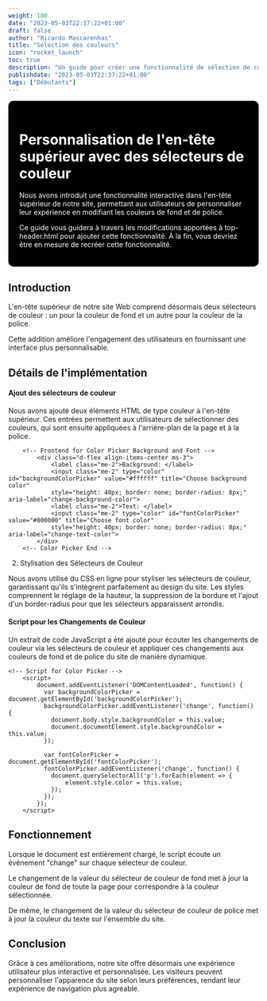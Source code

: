 ```yaml
---
weight: 100
date: "2023-05-03T22:37:22+01:00"
draft: false
author: "Ricardo Mascarenhas"
title: "Sélection des couleurs"
icon: "rocket_launch"
toc: true
description: "Un guide pour créer une fonctionnalité de sélection de couleur dans Lotus Docs"
publishdate: "2023-05-03T22:37:22+01:00"
tags: ["Débutants"]
---
```


<div style="border: 2px solid black; padding: 20px; background-color: black; color: white; border-radius: 10px;">

# Personnalisation de l'en-tête supérieur avec des sélecteurs de couleur

Nous avons introduit une fonctionnalité interactive dans l'en-tête supérieur de notre site, permettant aux utilisateurs de personnaliser leur expérience en modifiant les couleurs de fond et de police.

Ce guide vous guidera à travers les modifications apportées à top-header.html pour ajouter cette fonctionnalité. À la fin, vous devriez être en mesure de recréer cette fonctionnalité.

</div>


## Introduction

L'en-tête supérieur de notre site Web comprend désormais deux sélecteurs de couleur : un pour la couleur de fond et un autre pour la couleur de la police.

Cette addition améliore l'engagement des utilisateurs en fournissant une interface plus personnalisable.

## Détails de l'implémentation

#### Ajout des sélecteurs de couleur

Nous avons ajouté deux éléments HTML de type couleur à l'en-tête supérieur. Ces entrées permettent aux utilisateurs de sélectionner des couleurs, qui sont ensuite appliquées à l'arrière-plan de la page et à la police.



```shell
    <!-- Frontend for Color Picker Background and Font -->
        <div class="d-flex align-items-center ms-3">
            <label class="me-2">Background: </label>
            <input class="me-2" type="color" id="backgroundColorPicker" value="#ffffff" title="Choose background color"
            style="height: 40px; border: none; border-radius: 8px;" aria-label="change-background-color">
            <label class="me-2">Text: </label>
            <input class="me-2" type="color" id="fontColorPicker" value="#000000" title="Choose font color"
            style="height: 40px; border: none; border-radius: 8px;" aria-label="change-text-color">
        </div>
    <!-- Color Picker End -->
```

2. Stylisation des Sélecteurs de Couleur


Nous avons utilisé du CSS en ligne pour styliser les sélecteurs de couleur, garantissant qu'ils s'intègrent parfaitement au design du site. Les styles comprennent le réglage de la hauteur, la suppression de la bordure et l'ajout d'un border-radius pour que les sélecteurs apparaissent arrondis.



#### Script pour les Changements de Couleur

Un extrait de code JavaScript a été ajouté pour écouter les changements de couleur via les sélecteurs de couleur et appliquer ces changements aux couleurs de fond et de police du site de manière dynamique.


```shell
<!-- Script for Color Picker -->
    <script>
        document.addEventListener('DOMContentLoaded', function() {
          var backgroundColorPicker = document.getElementById('backgroundColorPicker');
          backgroundColorPicker.addEventListener('change', function() {
            document.body.style.backgroundColor = this.value;
            document.documentElement.style.backgroundColor = this.value;
          });
      
          var fontColorPicker = document.getElementById('fontColorPicker');
          fontColorPicker.addEventListener('change', function() {
            document.querySelectorAll('p').forEach(element => {
                element.style.color = this.value;
            });
          });
        });
    </script>
```


## Fonctionnement

Lorsque le document est entièrement chargé, le script écoute un événement "change" sur chaque sélecteur de couleur.

Le changement de la valeur du sélecteur de couleur de fond met à jour la couleur de fond de toute la page pour correspondre à la couleur sélectionnée.

De même, le changement de la valeur du sélecteur de couleur de police met à jour la couleur du texte sur l'ensemble du site.

## Conclusion

Grâce à ces améliorations, notre site offre désormais une expérience utilisateur plus interactive et personnalisée. Les visiteurs peuvent personnaliser l'apparence du site selon leurs préférences, rendant leur expérience de navigation plus agréable.
